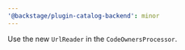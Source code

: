 ```yaml
---
'@backstage/plugin-catalog-backend': minor
---
```


Use the new `UrlReader` in the `CodeOwnersProcessor`.
